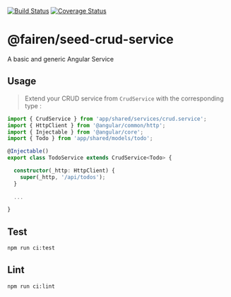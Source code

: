 [![Build Status](https://travis-ci.org/Fairen/seed-crud-service.svg?branch=master)](https://travis-ci.org/Fairen/seed-crud-service)
[![Coverage Status](https://coveralls.io/repos/github/Fairen/seed-crud-service/badge.svg?branch=master)](https://coveralls.io/github/Fairen/seed-crud-service?branch=master)
# @fairen/seed-crud-service

A basic and generic Angular Service

## Usage

> Extend your CRUD service from `CrudService` with the corresponding type :

```typescript
import { CrudService } from 'app/shared/services/crud.service';
import { HttpClient } from '@angular/common/http';
import { Injectable } from '@angular/core';
import { Todo } from 'app/shared/models/todo';

@Injectable()
export class TodoService extends CrudService<Todo> {

  constructor(_http: HttpClient) {
    super(_http, '/api/todos');
  }
  
  ...

}
```

## Test 
```sh
npm run ci:test
```

## Lint 
```sh
npm run ci:lint
```